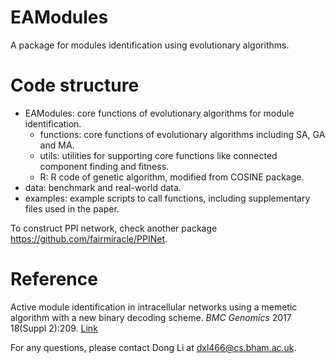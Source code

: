 EAModules
==============
A package for modules identification using evolutionary algorithms.

Code structure
==============
- EAModules: core functions of evolutionary algorithms for module identification.
	- functions: core functions of evolutionary algorithms including SA, GA and MA.
	- utils: utilities for supporting core functions like connected component finding and fitness.
	- R: R code of genetic algorithm, modified from COSINE package.
- data: benchmark and real-world data.
- examples: example scripts to call functions, including supplementary files used in the paper.

To construct PPI network, check another package https://github.com/fairmiracle/PPINet.

Reference
==============
Active module identification in intracellular networks using a memetic algorithm with a new binary decoding scheme. *BMC Genomics* 2017 18(Suppl 2):209. [Link](http://bmcgenomics.biomedcentral.com/articles/10.1186/s12864-017-3495-y)

For any questions, please contact Dong Li at dxl466@cs.bham.ac.uk.
